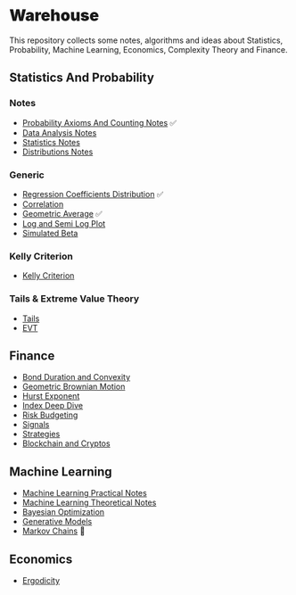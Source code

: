# <span style='font-family:Inter Black'> Warehouse </span>

This repository collects some notes, algorithms and ideas about Statistics, Probability, Machine Learning, Economics,
Complexity Theory and Finance.

## <span style='font-family:Inter'> Statistics And Probability </span>

### <span style='font-family:Inter'> Notes </span>

- [Probability Axioms And Counting Notes](Notes/StatsAndProbability/ProbabilityAxiomsAndCounting.ipynb) :white_check_mark:
- [Data Analysis Notes](Notes/StatsAndProbability/DataAnalysisNotes.ipynb)
- [Statistics Notes](Notes/StatsAndProbability/StatisticsNotes.ipynb)
- [Distributions Notes](Notes/StatsAndProbability/Distributions.ipynb)

### <span style='font-family:Inter'> Generic </span>

- [Regression Coefficients Distribution](Notes/StatsAndProbability/RegressionCoefficientsDistribution.ipynb) :white_check_mark:
- [Correlation](Notes/StatsAndProbability/Correlation.ipynb)
- [Geometric Average](Notes/StatsAndProbability/GeometricAverage.ipynb) :white_check_mark:
- [Log and Semi Log Plot](Notes/StatsAndProbability/LogSemiLogPlot.ipynb)
- [Simulated Beta](Notes/SimulatedBeta.ipynb)

### <span style='font-family:Inter'> Kelly Criterion </span>

- [Kelly Criterion](Notes/StatsAndProbability/KellyCriterion/Kelly.ipynb)

### <span style='font-family:Inter'> Tails & Extreme Value Theory </span>

- [Tails](Notes/StatsAndProbability/Tails/FatTailsNotes.ipynb)
- [EVT](Notes/StatsAndProbability/EVT/EVT.ipynb)

## <span style='font-family:Inter'> Finance </span>

- [Bond Duration and Convexity](Notes/Finance/bond_duration_convexity.ipynb)
- [Geometric Brownian Motion](Notes/Finance/GeometricBrownianMotion.ipynb)
- [Hurst Exponent](Notes/Finance/Hurst.ipynb)
- [Index Deep Dive](Notes/Finance/IndexDeepDive.ipynb)
- [Risk Budgeting](Notes/Finance/RiskBudgeting.ipynb)
- [Signals](Notes/Finance/Signals.ipynb)
- [Strategies](Notes/Finance/Strategies.ipynb)
- [Blockchain and Cryptos](Notes/Blockchain/BlockchainNotes.ipynb)

## <span style='font-family:Inter'> Machine Learning </span>

- [Machine Learning Practical Notes](Notes/MachineLearning/MachineLearningNotesPractice.ipynb)
- [Machine Learning Theoretical Notes](Notes/MachineLearning/MachineLearningNotesTheory.ipynb)
- [Bayesian Optimization](Notes/MachineLearning/BayesianOptimization.ipynb)
- [Generative Models](Notes/MachineLearning/GenerativeModels.ipynb)
- [Markov Chains](Notes/MachineLearning/MarkovChains.ipynb) :wrench:

## <span style='font-family:Inter'> Economics </span>

- [Ergodicity](Notes/Economics/Ergodicity.ipynb)

